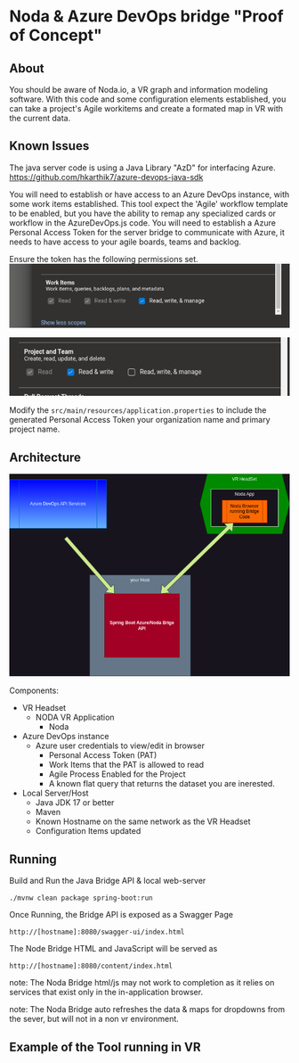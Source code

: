 # Noda & Azure DevOps bridge "Proof of Concept"

## About
You should be aware of Noda.io, a VR graph and information modeling software.  With this code and some configuration elements established, you can take a project's Agile workitems and create a formated map in VR with the current data.

## Known Issues
The java server code is using a Java Library "AzD" for interfacing Azure.
https://github.com/hkarthik7/azure-devops-java-sdk

You will need to establish or have access to an Azure DevOps instance, with some work items established.
This tool expect the 'Agile' workflow template to be enabled, but you have the ability to
remap any specialized cards or workflow in the AzureDevOps.js code.  You will need to establish a Azure
Personal Access Token for the server bridge to communicate with Azure, it needs to have access to your
agile boards, teams and backlog.

Ensure the token has the following permissions set.
![Azure DevOps WorkItems](documentation/azure-personal-access-token-workitems.png "Azure DevOps work items permission")

![Azure DevOps Teams](documentation/azure-personal-access-token-teams.png "Azure DevOps work items permission")


Modify the ```src/main/resources/application.properties``` to include the generated Personal Access Token
your organization name and primary project name.


## Architecture

![NodaVR Logical Component Flow](documentation/block_architecture.png "NodaVR Logical Component Flow")

Components:
- VR Headset
  - NODA VR Application
    - Noda 
- Azure DevOps instance
  - Azure user credentials to view/edit in browser
      - Personal Access Token (PAT)
      - Work Items that the PAT is allowed to read
      - Agile Process Enabled for the Project
      - A known flat query that returns the dataset you are inerested.
- Local Server/Host
  - Java JDK 17 or better
  - Maven
  - Known Hostname on the same network as the VR Headset
  - Configuration Items updated
  
## Running

Build and Run the Java Bridge API & local web-server
```code
./mvnw clean package spring-boot:run
```

Once Running, the Bridge API is exposed as a Swagger Page
```code
http://[hostname]:8080/swagger-ui/index.html
```

The Node Bridge HTML and JavaScript will be served as
```code
http://[hostname]:8080/content/index.html
```

note:
The Noda Bridge html/js may not work to completion as it relies on services that exist only in the in-application browser.

note:
The Noda Bridge auto refreshes the data & maps for dropdowns from the sever, but will not in a non vr environment.


## Example of the Tool running in VR


